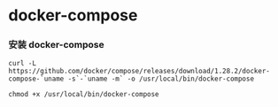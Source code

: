 # docker-compose

### 安装 docker-compose
```shell
curl -L https://github.com/docker/compose/releases/download/1.28.2/docker-compose-`uname -s`-`uname -m` -o /usr/local/bin/docker-compose

chmod +x /usr/local/bin/docker-compose
```